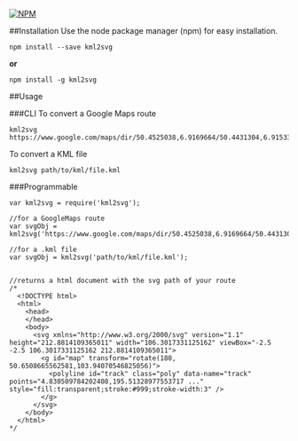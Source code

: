 [![NPM](https://nodei.co/npm/kml2svg.png)](https://nodei.co/npm/kml2svg/)

##Installation
Use the node package manager (npm) for easy installation.

```
npm install --save kml2svg
```
**or**

```
npm install -g kml2svg
```

##Usage

###CLI
To convert a Google Maps route
```
kml2svg https://www.google.com/maps/dir/50.4525038,6.9169664/50.4431304,6.9153357/@50.4478022,6.9122579,16z    
```

To convert a KML file
```
kml2svg path/to/kml/file.kml
```
###Programmable

```
var kml2svg = require('kml2svg');

//for a GoogleMaps route
var svgObj = kml2svg('https://www.google.com/maps/dir/50.4525038,6.9169664/50.4431304,6.9153357/@50.4478022,6.9122579,16z');

//for a .kml file
var svgObj = kml2svg('path/to/kml/file.kml');


//returns a html document with the svg path of your route
/*
  <!DOCTYPE html>
  <html>
    <head>
    </head>
    <body>
      <svg xmlns="http://www.w3.org/2000/svg" version="1.1" height="212.8814109365011" width="106.3017331125162" viewBox="-2.5 -2.5 106.3017331125162 212.8814109365011">
        <g id="map" transform="rotate(180, 50.6508665562581,103.94070546825056)">
          <polyline id="track" class="poly" data-name="track" points="4.830509784202408,195.51328977553717 ..." style="fill:transparent;stroke:#999;stroke-width:3" />
        </g>
      </svg>
    </body>
  </html>
*/
```
